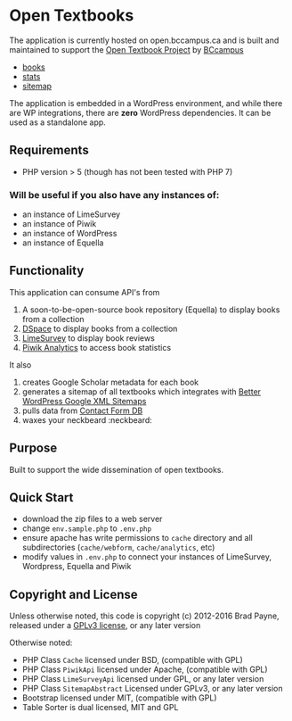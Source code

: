 # Open Textbooks

The application is currently hosted on open.bccampus.ca and is built and maintained to support the [Open Textbook Project](https://open.bccampus.ca/2016/06/01/the-b-c-open-textbook-project-celebrates-another-milestone-151-open-textbooks/) by [BCcampus](https://bccampus.ca/)
- [books](https://open.bccampus.ca/find-open-textbooks/)
- [stats](https://open.bccampus.ca/open-textbook-stats)
- [sitemap](https://open.bccampus.ca/wp-content/opensolr/opentextbooks/sitemap.php)

The application is embedded in a WordPress environment, and while there are WP integrations, there are **zero** WordPress dependencies. It can be used as a standalone app.

## Requirements
- PHP version > 5 (though has not been tested with PHP 7)

### Will be useful if you also have any instances of:
- an instance of LimeSurvey
- an instance of Piwik
- an instance of WordPress
- an instance of Equella

## Functionality
This application can consume API's from
 1. A soon-to-be-open-source book repository (Equella) to display books from a collection
 2. [DSpace](http://dspace.org/) to display books from a collection 
 2. [LimeSurvey](https://www.limesurvey.org/) to display book reviews
 3. [Piwik Analytics](https://piwik.org/) to access book statistics

It also
 1. creates Google Scholar metadata for each book
 2. generates a sitemap of all textbooks which integrates with [Better WordPress Google XML Sitemaps](https://wordpress.org/plugins/bwp-google-xml-sitemaps/)
 3. pulls data from [Contact Form DB](https://wordpress.org/plugins/contact-form-7-to-database-extension/)
 4. waxes your neckbeard :neckbeard:

## Purpose
Built to support the wide dissemination of open textbooks.

## Quick Start
- download the zip files to a web server
- change `env.sample.php` to `.env.php`
- ensure apache has write permissions to `cache` directory and all subdirectories (`cache/webform`, `cache/analytics`, etc)
- modify values in `.env.php` to connect your instances of LimeSurvey, Wordpress, Equella and Piwik

## Copyright and License
Unless otherwise noted, this code is copyright (c) 2012-2016 Brad Payne, released under a [GPLv3 license](https://www.gnu.org/licenses/gpl.html), or any later version

Otherwise noted:
- PHP Class `Cache` licensed under BSD, (compatible with GPL)
- PHP Class `PiwikApi` licensed under Apache, (compatible with GPL)
- PHP Class `LimeSurveyApi` licensed under GPL, or any later version
- PHP Class `SitemapAbstract` Licensed under GPLv3, or any later version
- Bootstrap licensed under MIT, (compatible with GPL)
- Table Sorter is dual licensed, MIT and GPL

